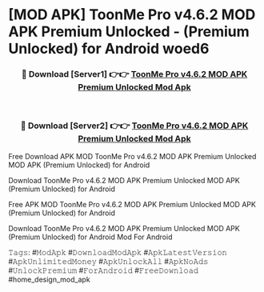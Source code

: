# [MOD APK] ToonMe Pro v4.6.2 MOD APK Premium Unlocked - (Premium Unlocked) for Android woed6



<div align="center">
<h3>🔴 Download [Server1] 👉👉 <a href="https://momento.my/?title=ToonMe_Pro_v4.6.2_MOD_APK_Premium_Unlocked">ToonMe Pro v4.6.2 MOD APK Premium Unlocked Mod Apk</a></h3><br>

<h3>🔴 Download [Server2] 👉👉 <a href="https://momento.my/?title=ToonMe_Pro_v4.6.2_MOD_APK_Premium_Unlocked">ToonMe Pro v4.6.2 MOD APK Premium Unlocked Mod Apk</a></h3>
</div>



Free Download APK MOD ToonMe Pro v4.6.2 MOD APK Premium Unlocked MOD APK (Premium Unlocked) for Android

Download ToonMe Pro v4.6.2 MOD APK Premium Unlocked MOD APK (Premium Unlocked) for Android

Free APK MOD ToonMe Pro v4.6.2 MOD APK Premium Unlocked MOD APK (Premium Unlocked) for Android

Download ToonMe Pro v4.6.2 MOD APK Premium Unlocked MOD APK (Premium Unlocked) for Android Mod For Android

𝚃𝚊𝚐𝚜: #𝙼𝚘𝚍𝙰𝚙𝚔 #𝙳𝚘𝚠𝚗𝚕𝚘𝚊𝚍𝙼𝚘𝚍𝙰𝚙𝚔 #𝙰𝚙𝚔𝙻𝚊𝚝𝚎𝚜𝚝𝚅𝚎𝚛𝚜𝚒𝚘𝚗 #𝙰𝚙𝚔𝚄𝚗𝚕𝚒𝚖𝚒𝚝𝚎𝚍𝙼𝚘𝚗𝚎𝚢 #𝙰𝚙𝚔𝚄𝚗𝚕𝚘𝚌𝚔𝙰𝚕𝚕 #𝙰𝚙𝚔𝙽𝚘𝙰𝚍𝚜 #𝚄𝚗𝚕𝚘𝚌𝚔𝙿𝚛𝚎𝚖𝚒𝚞𝚖 #𝙵𝚘𝚛𝙰𝚗𝚍𝚛𝚘𝚒𝚍 #𝙵𝚛𝚎𝚎𝙳𝚘𝚠𝚗𝚕𝚘𝚊𝚍 #home_design_mod_apk
